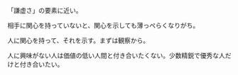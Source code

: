 「謙虚さ」の要素に近い。

相手に関心を持っていないと、関心を示しても薄っぺらくなりがち。

人に関心を持って、それを示す。まずは観察から。

人に興味がない人は価値の低い人間と付き合いたくない。少数精鋭で優秀な人だけと付き合いたい。
